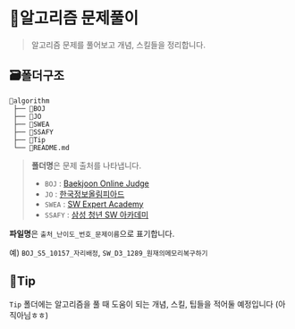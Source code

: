 # 👾알고리즘 문제풀이

> 알고리즘 문제를 풀어보고 개념, 스킬들을 정리합니다.



## 🗃️폴더구조

```
👾algorithm
 ├── 📁BOJ
 ├── 📁JO
 ├── 📁SWEA
 ├── 📁SSAFY
 ├── 📁Tip
 └── 📄README.md
```

>  **폴더명**은 문제 출처를 나타냅니다.
>
> - `BOJ` : [Baekjoon Online Judge](https://www.acmicpc.net/)
> - `JO` : [한국정보올림피아드](https://koi.or.kr/)
> - `SWEA` : [SW Expert Academy](https://swexpertacademy.com/)
> - `SSAFY` : [삼성 청년 SW 아카데미](https://www.ssafy.com/)

**파일명**은 `출처_난이도_번호_문제이름`으로 표기합니다.

예)  `BOJ_S5_10157_자리배정`, `SW_D3_1289_원재의메모리복구하기`



## 🍯Tip

`Tip` 폴더에는 알고리즘을 풀 때 도움이 되는 개념, 스킬, 팁들을 적어둘 예정입니다 (아직아님ㅎㅎ)